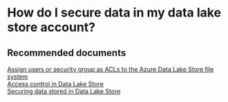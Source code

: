 <properties
	pageTitle="How do I secure data in my data lake store account?"
	description="How do I secure data in my data lake store account?"
	service="Microsoft.DataLakeStore"
	resource="accounts"
	authors="wmeng-msft"
	displayOrder="3"
	selfHelpType="resource"
	supportTopicIds=""
	resourceTags=""
	productPesIds=""
	cloudEnvironments="public"
	articleId="859343c6-b6a5-4e45-a8d8-d506c3ffe4c9"
/>

# How do I secure data in my data lake store account?

## **Recommended documents**
[Assign users or security group as ACLs to the Azure Data Lake Store file system](https://azure.microsoft.com/documentation/articles/data-lake-store-secure-data/#filepermissions)<br>
[Access control in Data Lake Store](https://azure.microsoft.com/documentation/articles/data-lake-store-access-control/)<br>
[Securing data stored in Data Lake Store](https://azure.microsoft.com/documentation/articles/data-lake-store-secure-data/)
